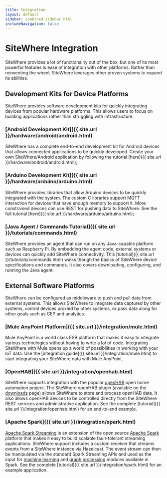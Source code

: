 ```yaml
---
title: Integration
layout: default
sidebar: combined-sidebar.html
includeNavigation: false
---
```


# SiteWhere Integration
SiteWhere provides a lot of functionality out of the box, but one of its most powerful features
is ease of integration with other platforms. Rather than reinventing the wheel, SiteWhere 
leverages other proven systems to expand its abilities.

## Development Kits for Device Platforms
SiteWhere provides software development kits for quickly integrating devices
from popular hardware platforms. This allows users to focus on building applications
rather than struggling with infrastructure.

### [Android Development Kit]({{ site.url }}/hardware/android/android.html)
SiteWhere has a complete end-to-end development kit for Android devices that allows
connected applications to be quickly developed. Create your own SiteWhere/Android
application by following the tutorial [here]({{ site.url }}/hardware/android/android.html);

### [Arduino Development Kit]({{ site.url }}/hardware/arduino/arduino.html)
SiteWhere provides libraries that allow Arduino devices to be quickly integrated
with the system. The custom C libraries support MQTT interaction for devices that
have enough memory to support it. More constrained devices can use REST for pushing
data to SiteWhere. See the full tutorial [here]({{ site.url }}/hardware/arduino/arduino.html);

### [Java Agent / Commands Tutorial]({{ site.url }}/tutorials/commands.html)
SiteWhere provides an agent that can run on any Java-capable platform such as
Raspberry Pi. By embedding the agent code, external systems or devices can quickly add
SiteWhere connectivity. This [tutorial]({{ site.url }}/tutorials/commands.html) walks
though the basics of SiteWhere device specifications and commands. It also covers downloading, 
configuring, and running the Java agent.

## External Software Platforms
SiteWhere can be configured as middleware to push and pull data from external
systems. This allows SiteWhere to integrate data captured by other systems,
control devices proxied by other systems, or pass data along for other goals 
such as CEP and analytics.

### [Mule AnyPoint Platform]({{ site.url }}/integration/mule.html)
Mule AnyPoint is a world class ESB platform that makes it easy to integrate various
technologies without having to write a lot of code. Integrating SiteWhere with Mule
opens up a world of possibilities in working with your IoT data. Use the
[integration guide]({{ site.url }}/integration/mule.html) to start integrating
your SiteWhere data with Mule AnyPoint.

### [OpenHAB]({{ site.url }}/integration/openhab.html)
SiteWhere supports integration with the popular [openHAB](http://www.openhab.org/) open
home automation project. The SiteWhere openHAB plugin (available on the
[downloads](http://www.sitewhere.org/downloads) page) allows SiteWhere to store
and process openHAB data. It also allows openHAB devices to be controlled directly
from the SiteWhere REST services and administrative application. See the complete
[tutorial]({{ site.url }}/integration/openhab.html) for an end-to-end example.

### [Apache Spark]({{ site.url }}/integration/spark.html)
[Apache Spark Streaming](http://spark.apache.org/streaming/) is an extension of the open 
source [Apache Spark](http://spark.apache.org/) platform that makes it easy to build scalable fault-tolerant 
streaming applications. SiteWhere support includes a custom receiver that streams events 
from a SiteWhere instance via Hazelcast. The event stream can then be manipulated via the standard
Spark Streaming APIs and used as the input for [machine learning](http://spark.apache.org/mllib/) 
and [graph processing](http://spark.apache.org/graphx/) modules available in Spark. See the complete
[tutorial]({{ site.url }}/integration/spark.html) for an example application.
